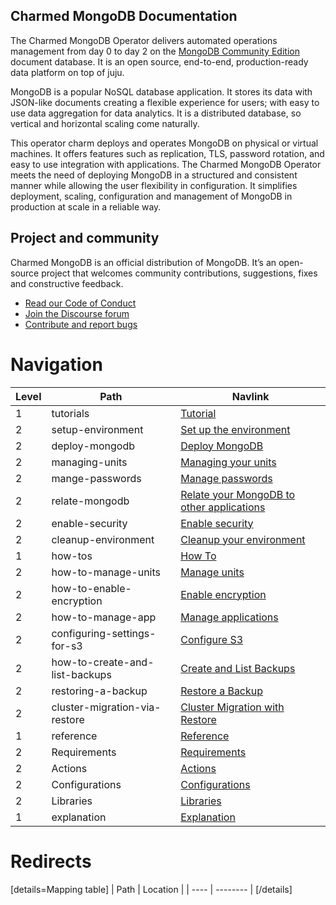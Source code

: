 ## Charmed MongoDB Documentation 
The Charmed MongoDB Operator delivers automated operations management from day 0 to day 2 on the [MongoDB Community Edition](https://github.com/mongodb/mongo) document database. It is an open source, end-to-end, production-ready data platform on top of juju.

MongoDB is a popular NoSQL database application. It stores its data with JSON-like documents creating a flexible experience for users; with easy to use data aggregation for data analytics. It is a distributed database, so vertical and horizontal scaling come naturally.

This operator charm deploys and operates MongoDB on physical or virtual machines. It offers features such as replication, TLS, password rotation, and easy to use integration with applications. The Charmed MongoDB Operator meets the need of deploying MongoDB in a structured and consistent manner while allowing the user flexibility in configuration. It simplifies deployment, scaling, configuration and management of MongoDB in production at scale in a reliable way.

## Project and community

Charmed MongoDB is an official distribution of MongoDB. It’s an open-source project that welcomes community contributions, suggestions, fixes and constructive feedback.
- [Read our Code of Conduct](https://ubuntu.com/community/code-of-conduct)
- [Join the Discourse forum](https://discourse.charmhub.io/tag/mongodb)
- [Contribute and report bugs](https://github.com/canonical/mongodb-operator)


# Navigation

| Level | Path     | Navlink                         |
| ----- | -------- | ------------------------------- |
| 1 | tutorials | [Tutorial](/t/charmed-mongodb-tutorial/8061?channel=dpe/edge) |
| 2 | setup-environment | [Set up the environment](/t/charmed-mongodb-tutorial-environment-setup/8622?channel=dpe/edge) |
| 2 | deploy-mongodb | [Deploy MongoDB](/t/charmed-mongodb-tutorial-deploy-mongodb/8621?channel=dpe/edge) |
| 2 | managing-units | [Managing your units](/t/charmed-mongodb-tutorial-managing-units/8620?channel=dpe/edge) |
| 2 | mange-passwords | [Manage passwords](/t/charmed-mongodb-tutorial-manage-passwords/8630?channel=dpe/edge) |
| 2 | relate-mongodb | [Relate your MongoDB to other applications](/t/charmed-mongodb-tutorial-relate-your-mongodb-deployment/8629?channel=dpe/edge) |
| 2 | enable-security | [Enable security](/t/charmed-mongodb-tutorial-enable-security/8628?channel=dpe/edge) |
| 2 | cleanup-environment | [Cleanup your environment](/t/charmed-mongodb-tutorial-environment-cleanup/8627?channel=dpe/edge) |
| 1 | how-tos | [How To]() |
| 2 | how-to-manage-units | [Manage units](/t/mongodb-how-to-manage-units/8637) |
| 2 | how-to-enable-encryption | [Enable encryption](/t/mongodb-how-to-enable-encryption/8636) |
| 2 | how-to-manage-app | [Manage applications](/t/mongodb-how-to-manage-related-applications/8634) |
| 2 | configuring-settings-for-s3 | [Configure S3](/t/configuring-settings-for-s3/8834) |
| 2 | how-to-create-and-list-backups | [Create and List Backups](/t/how-to-create-and-list-backups/8788) |
| 2 | restoring-a-backup | [Restore a Backup](/t/restoring-a-backup/8836) |
| 2 | cluster-migration-via-restore | [Cluster Migration with Restore](/t/cluster-migration-via-restore/8835) |
| 1 | reference | [Reference]() |
| 2 | Requirements | [Requirements](/t/mongodb-requirements/8635) |
| 2 | Actions | [Actions](https://charmhub.io/mongodb/actions) |
| 2 | Configurations | [Configurations](https://charmhub.io/mongodb/configure) |
| 2 | Libraries | [Libraries](https://charmhub.io/mongodb/libraries/helpers) |
| 1 | explanation | [Explanation]() |

# Redirects

[details=Mapping table]
| Path | Location |
| ---- | -------- |
[/details]